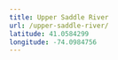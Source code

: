 ```yaml
---
title: Upper Saddle River
url: /upper-saddle-river/
latitude: 41.0584299
longitude: -74.0984756
---
```


